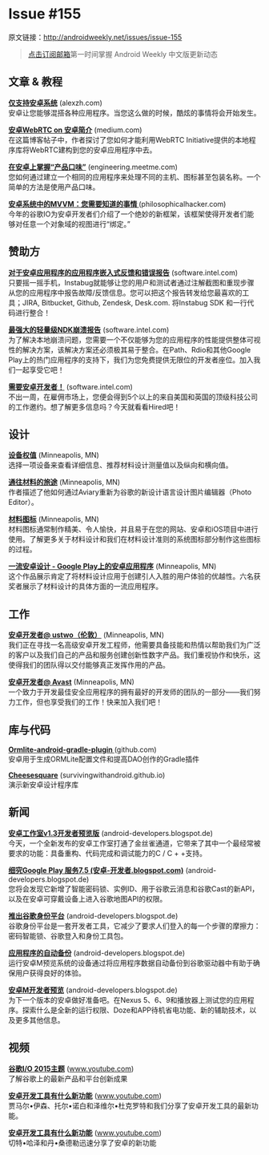 # Issue #155

>
原文链接：<http://androidweekly.net/issues/issue-155>

> [点击订阅邮箱](http://tinyletter.com/androidweeklycn)第一时间掌握 Android Weekly 中文版更新动态

## 文章 & 教程

**[仅支持安卓系统](http://blog.jetbrains.com/kotlin/2015/04/announcing-anko-for-android/)** (alexzh.com)   
安卓让您能够混搭各种应用程序。当您这么做的时候，酷炫的事情将会开始发生。
  
**[安卓WebRTC on 安卓简介](http://konmik.github.io/introduction-to-model-view-presenter-on-android.html)** (medium.com)   
在这篇博客帖子中，作者探讨了您如何才能利用WebRTC Initiative提供的本地程序库将WebRTC建构到您的安卓应用程序中去。

**[在安卓上掌握“产品口味”](http://www.androiddesignpatterns.com/2013/04/activitys-threads-memory-leaks.html)** (engineering.meetme.com)   
您如何通过建立一个相同的应用程序来处理不同的主机、图标甚至包装名称。一个简单的方法是使用产品口味。
 
**[安卓系统中的MVVM：您需要知道的事情 ](https://www.bignerdranch.com/blog/triumph-android-studio-1-2-sneaks-in-full-testing-support/)** (philosophicalhacker.com)   
今年的谷歌IO为安卓开发者们介绍了一个绝妙的新框架，该框架使得开发者们能够对任意一个对象域的视图进行“绑定。”

## 赞助方

**[对于安卓应用程序的应用程序嵌入式反馈和错误报告](https://software.intel.com/en-us/android/app-testing?utm_source=Android+Weekly&utm_medium=Banner+Ad&utm_campaign=Android+ASMO+Q2-15+Android+Weekly&utm_content=General+Developers+sponsored+post)** (software.intel.com)   
只要摇一摇手机，Instabug就能够让您的用户和测试者通过注解截图和重现步骤从您的应用程序中报告故障/反馈信息。您可以把这个报告转发给您最喜欢的工具；JIRA, Bitbucket, Github, Zendesk, Desk.com. 将Instabug SDK 和一行代码进行整合！

**[最强大的轻量级NDK崩溃报告](https://software.intel.com/en-us/android/app-testing?utm_source=Android+Weekly&utm_medium=Banner+Ad&utm_campaign=Android+ASMO+Q2-15+Android+Weekly&utm_content=General+Developers+sponsored+post)** (software.intel.com)   
为了解决本地崩溃问题，您需要一个不仅能够为您的应用程序的性能提供整体可视性的解决方案，该解决方案还必须极其易于整合。在Path、Rdio和其他Google Play上的热门应用程序的支持下，我们为您免费提供无限位的开发者座位。加入我们一起享受它吧！

**[需要安卓开发者！](https://software.intel.com/en-us/android/app-testing?utm_source=Android+Weekly&utm_medium=Banner+Ad&utm_campaign=Android+ASMO+Q2-15+Android+Weekly&utm_content=General+Developers+sponsored+post)** (software.intel.com)   
不出一周，在雇佣市场上，您便会得到5个以上的来自美国和英国的顶级科技公司的工作邀约。想了解更多信息吗？今天就看看Hired吧！

## 设计

**[设备权值](http://berlinstartupjobs.com/engineering/senior-android-developer-qlearning/)** (Minneapolis, MN)   
选择一项设备来查看详细信息、推荐材料设计测量值以及纵向和横向值。
 
**[通往材料的旅途](https://www.storehouse.co/jobs/android-developer)** (Minneapolis, MN)   
作者描述了他如何通过Aviary重新为谷歌的新设计语言设计图片编辑器（Photo Editor）。

**[材料图标](http://berlinstartupjobs.com/engineering/senior-android-developer-qlearning/)** (Minneapolis, MN)   
材料图标通常制作精美、令人愉快，并且易于在您的网站、安卓和iOS项目中进行使用。了解更多关于材料设计和我们在材料设计准则的系统图标部分制作这些图标的过程。
 
**[一流安卓设计 - Google Play上的安卓应用程序](https://www.storehouse.co/jobs/android-developer)** (Minneapolis, MN)   
这个作品展示肯定了将材料设计应用于创建引人入胜的用户体验的优越性。六名获奖者展示了材料设计的具体方面的一流应用程序。

## 工作

**[安卓开发者@ ustwo（伦敦）](http://berlinstartupjobs.com/engineering/senior-android-developer-qlearning/)** (Minneapolis, MN)   
我们正在寻找一名高级安卓开发工程师，他需要具备技能和热情以帮助我们为广泛的客户以及我们自己的产品和服务创建创新性数字产品。我们重视协作和快乐，这使得我们的团队得以交付能够真正发挥作用的产品。
 
**[安卓开发者@ Avast](https://www.storehouse.co/jobs/android-developer)** (Minneapolis, MN)   
一个致力于开发最佳安全应用程序的拥有最好的开发师的团队的一部分——我们努力工作，但也享受我们的工作！快来加入我们吧！

## 库与代码

**[Ormlite-android-gradle-plugin ](https://github.com/florent37/WearMenu)** (github.com)   
安卓用于生成ORMLite配置文件和提高DAO创作的Gradle插件


**[Cheesesquare](https://github.com/klongmitre/android-segmented-control-view)** (survivingwithandroid.github.io)       
演示新安卓设计程序库

## 新闻

**[安卓工作室v1.3开发者预览版](http://tools.android.com/recent/androidstudio12beta3available)** (android-developers.blogspot.de)    
今天，一个全新发布的安卓工作室打通了金丝雀通道，它带来了其中一个最经常被要求的功能：具备重构、代码完成和调试能力的C / C + +支持。

**[细究Google Play 服务7.5 (安卓-开发者.blogspot.com)](http://tools.android.com/recent/androidstudio12beta3available)** (android-developers.blogspot.de)    
您将会发现它新增了智能密码锁、实例ID、用于谷歌云消息和谷歌Cast的新API，以及在安卓可穿戴设备上进入谷歌地图API的权限。

**[推出谷歌身份平台](http://tools.android.com/recent/androidstudio12beta3available)** (android-developers.blogspot.de)    
谷歌身份平台是一套开发者工具，它减少了要求人们登入的每一个步骤的摩擦力：密码智能锁、谷歌登入和身份工具包。

**[应用程序的自动备份](http://tools.android.com/recent/androidstudio12beta3available)** (android-developers.blogspot.de)    
运行安卓M预览系统的设备通过将应用程序数据自动备份到谷歌驱动器中有助于确保用户获得良好的体验。

**[安卓M开发者预览](http://tools.android.com/recent/androidstudio12beta3available)** (android-developers.blogspot.de)    
为下一个版本的安卓做好准备吧。在Nexus 5、6、9和播放器上测试您的应用程序。探索什么是全新的运行权限、Doze和APP待机省电功能、新的辅助技术，以及更多其他信息。
 

## 视频 

**[谷歌I/O 2015主题](https://caster.io/android/episode-3-android-studio-productivity-custom-shortcuts/)** (www.youtube.com)    
了解谷歌上的最新产品和平台创新成果

**[安卓开发工具有什么新功能](https://caster.io/android/episode-3-android-studio-productivity-custom-shortcuts/)** (www.youtube.com)    
贾马尔•伊森、托尔•诺白和泽维尔•杜克罗特和我们分享了安卓开发工具的最新功能。

**[安卓开发工具有什么新功能](https://caster.io/android/episode-3-android-studio-productivity-custom-shortcuts/)** (www.youtube.com)    
切特•哈泽和丹•桑德勒迅速分享了安卓的新功能
